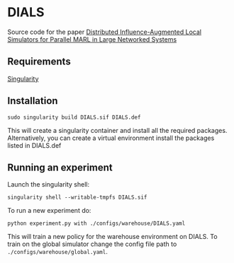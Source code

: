 # DIALS

Source code for the paper [Distributed Influence-Augmented Local Simulators for Parallel MARL in Large Networked Systems](https://openreview.net/forum?id=lKFOwaYNQlb)

## Requirements
[Singularity](https://sylabs.io/docs/)

## Installation
```console 
sudo singularity build DIALS.sif DIALS.def
```
This will create a singularity container and install all the required packages. Alternatively, you can create a virtual environment install the packages listed in DIALS.def

## Running an experiment
Launch the singularity shell:
```console
singularity shell --writable-tmpfs DIALS.sif
```
To run a new experiment do:
```console
python experiment.py with ./configs/warehouse/DIALS.yaml
```
This will train a new policy for the warehouse environment on DIALS. To train on the global simulator change the config file path to `./configs/warehouse/global.yaml`.
